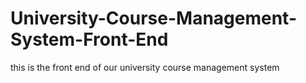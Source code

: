 # University-Course-Management-System-Front-End
this is the front end of our university course management system
